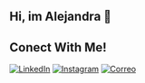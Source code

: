 <!--
**aleeee1012/aleeee1012** is a ✨ _special_ ✨ repository because its `README.md` (this file) appears on your GitHub profile.

Here are some ideas to get you started:

- 🔭 I’m currently working on ...
- 🌱 I’m currently learning ...
- 👯 I’m looking to collaborate on ...
- 🤔 I’m looking for help with ...
- 💬 Ask me about ...
- 📫 How to reach me: ...
- 😄 Pronouns: ...
- ⚡ Fun fact: ...
-->

## Hi, im Alejandra 👋



## Conect With Me!
[![LinkedIn](https://img.shields.io/badge/LinkedIn-blue?logo=linkedin)](www.linkedin.com/in/alejandra-hidalgo-mancilla)
[![Instagram](https://img.shields.io/badge/Instagram-pink?logo=instagram)](https://www.instagram.com/vle1113.jhm?igsh=MThzZW5iand3cHd2Zw==)
[![Correo](https://img.shields.io/badge/Email-red?logo=gmail)](mailto:alejandra.11jhm@gmail.com)
